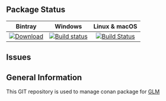 ## Package Status

| Bintray | Windows | Linux & macOS |
|:--------:|:---------:|:-----------------:|
|[![Download](https://api.bintray.com/packages/bincrafters/public-conan/glm%3Abincrafters/images/download.svg) ](https://bintray.com/bincrafters/public-conan/glm%3Abincrafters/_latestVersion)|[![Build status](https://ci.appveyor.com/api/projects/status/github/bincrafters/conan-glm?svg=true)](https://ci.appveyor.com/project/BinCrafters/conan-glm)|[![Build Status](https://travis-ci.org/bincrafters/conan-glm.svg)](https://travis-ci.org/bincrafters/conan-glm)|

## Issues

## General Information

This GIT repository is used to manage conan package for [GLM](https://github.com/g-truc/glm)

